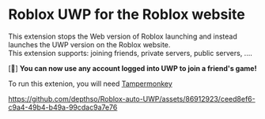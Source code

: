 # Roblox UWP for the Roblox website
This extension stops the Web version of Roblox launching and instead launches the UWP version on the Roblox website.<br/>
This extension supports: joining friends, private servers, public servers, .... 

[🍪] **You can now use any account logged into UWP to join a friend's game! <br/>**

To run this extenion, you will need [Tampermonkey](https://www.tampermonkey.net/)
<br/>

https://github.com/depthso/Roblox-auto-UWP/assets/86912923/ceed8ef6-c9a4-49b4-b49a-99cdac9a7e76

